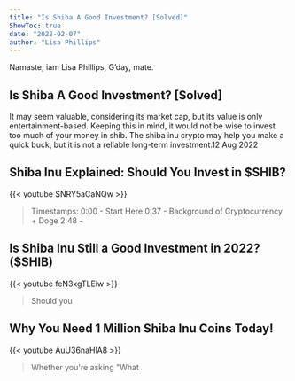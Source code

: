 ```yaml
---
title: "Is Shiba A Good Investment? [Solved]"
ShowToc: true 
date: "2022-02-07"
author: "Lisa Phillips" 
---
```


Namaste, iam Lisa Phillips, G’day, mate.
## Is Shiba A Good Investment? [Solved]
It may seem valuable, considering its market cap, but its value is only entertainment-based. Keeping this in mind, it would not be wise to invest too much of your money in shib. The shiba inu crypto may help you make a quick buck, but it is not a reliable long-term investment.12 Aug 2022

## Shiba Inu Explained: Should You Invest in $SHIB?
{{< youtube SNRY5aCaNQw >}}
>Timestamps: 0:00 - Start Here 0:37 - Background of Cryptocurrency + Doge 2:48 - 

## Is Shiba Inu Still a Good Investment in 2022? ($SHIB)
{{< youtube feN3xgTLEiw >}}
>Should you 

## Why You Need 1 Million Shiba Inu Coins Today!
{{< youtube AuU36naHlA8 >}}
>Whether you're asking "What 

